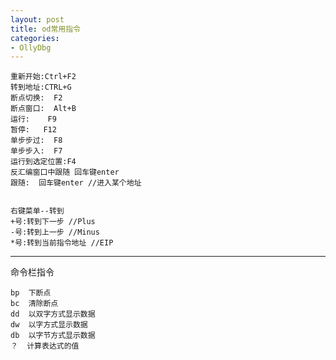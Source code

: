 ```yaml
---
layout: post
title: od常用指令
categories:
- OllyDbg
---
```


	重新开始:Ctrl+F2
	转到地址:CTRL+G
	断点切换:  F2
	断点窗口:  Alt+B
	运行:    F9
	暂停:   F12
	单步步过:  F8
	单步步入:  F7
	运行到选定位置:F4   
	反汇编窗口中跟随 回车键enter
	跟随:  回车键enter //进入某个地址
		
	
	右键菜单--转到
	+号:转到下一步 //Plus
	-号:转到上一步 //Minus
	*号:转到当前指令地址 //EIP
	

-------------------------------------------------------------------------------

命令栏指令

	bp  下断点
	bc  清除断点
	dd  以双字方式显示数据
	dw  以字方式显示数据
	db  以字节方式显示数据
	？  计算表达式的值
